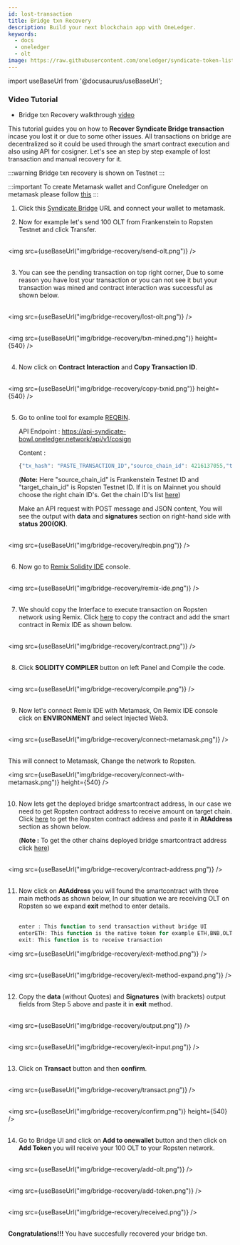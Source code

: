 ```yaml
---
id: lost-transaction
title: Bridge txn Recovery
description: Build your next blockchain app with OneLedger.
keywords:
  - docs
  - oneledger
  - olt
image: https://raw.githubusercontent.com/oneledger/syndicate-token-list/master/logo.svg
---
```

import useBaseUrl from '@docusaurus/useBaseUrl';

### Video Tutorial

* Bridge txn Recovery walkthrough [video](https://youtu.be/39lLJwNCm80)

This tutorial guides you on how to **Recover Syndicate Bridge transaction** incase you lost it or due to some other issues. All transactions on bridge are decentralized so it could be used through the smart contract execution and also using API for cosigner. Let's see an step by step example of lost transaction and manual recovery for it.

:::warning
Bridge txn recovery is shown on Testnet
:::

:::important
To create Metamask wallet and Configure Oneledger on metamask please follow [this](/docs/develop/metamask/hello)
:::

1. Click this [Syndicate Bridge](https://syndicate-bridge.oneledger.network/#/bridge) URL and connect your wallet to metamask.

2. Now for example let's send 100 OLT from Frankenstein to Ropsten Testnet and click Transfer.<br/><br/>

<img src={useBaseUrl("img/bridge-recovery/send-olt.png")} /><br/><br/>

3. You can see the pending transaction on top right corner, Due to some reason you have lost your transaction or you can not see it but your transaction was mined and contract interaction was successful as shown below.<br/><br/>

<img src={useBaseUrl("img/bridge-recovery/lost-olt.png")} /><br/><br/>

<img src={useBaseUrl("img/bridge-recovery/txn-mined.png")} height={540} /><br/><br/>

4. Now click on **Contract Interaction** and **Copy Transaction ID**.<br/><br/>

<img src={useBaseUrl("img/bridge-recovery/copy-txnid.png")} height={540} /><br/><br/>

5. Go to online tool for example [REQBIN](https://reqbin.com/).

    API Endpoint : https://api-syndicate-bowl.oneledger.network/api/v1/cosign

    Content :

    ```js
    {"tx_hash": "PASTE_TRANSACTION_ID","source_chain_id": 4216137055,"target_chain_id": 3}
    ```
    (**Note:** Here "source_chain_id" is Frankenstein Testnet ID and "target_chain_id" is Ropsten Testnet ID. If it is on Mainnet you should choose the right chain ID's. Get the chain ID's list [here](https://chainlist.org/))

    Make an API request with POST message and JSON content, You will see the output with **data** and **signatures** section on right-hand side with **status 200(OK)**.<br/><br/>

<img src={useBaseUrl("img/bridge-recovery/reqbin.png")} /><br/><br/>

6. Now go to [Remix Solidity IDE](https://remix.ethereum.org/) console.<br/><br/>

<img src={useBaseUrl("img/bridge-recovery/remix-ide.png")} /><br/><br/>

7. We should copy the Interface to execute transaction on Ropsten network using Remix. Click [here](https://raw.githubusercontent.com/Oneledger/syndicate-contracts/master/contracts/interfaces/IBridgeRouter.sol) to copy the contract and add the smart contract in Remix IDE as shown below.<br/><br/>

<img src={useBaseUrl("img/bridge-recovery/contract.png")} /><br/><br/>

8. Click **SOLIDITY COMPILER** button on left Panel and Compile the code.<br/><br/>

<img src={useBaseUrl("img/bridge-recovery/compile.png")} /><br/><br/>

9. Now let's connect Remix IDE with Metamask, On Remix IDE console click on **ENVIRONMENT** and select Injected Web3.<br/><br/>

<img src={useBaseUrl("img/bridge-recovery/connect-metamask.png")} /><br/><br/>

This will connect to Metamask, Change the network to Ropsten.

<img src={useBaseUrl("img/bridge-recovery/connect-with-metamask.png")} height={540} /><br/><br/>

10. Now lets get the deployed bridge smartcontract address, In our case we need to get Ropsten contract address to receive amount on target chain. Click [here](https://raw.githubusercontent.com/Oneledger/syndicate-contracts/master/deployments/ropsten/BridgeRouter_Proxy.json) to get the Ropsten contract address and paste it in **AtAddress** section as shown below.

    (**Note :** To get the other chains deployed bridge smartcontract address click [here](https://github.com/Oneledger/syndicate-contracts/tree/master/deployments))<br/><br/>

<img src={useBaseUrl("img/bridge-recovery/contract-address.png")} /><br/><br/>

11. Now click on **AtAddress** you will found the smartcontract with three main methods as shown below, In our situation we are receiving OLT on Ropsten so we expand **exit** method to enter details.<br/><br/>

    ```js
    enter : This function to send transaction without bridge UI
    enterETH: This function is the native token for example ETH,BNB,OLT
    exit: This function is to receive transaction
    ```

<img src={useBaseUrl("img/bridge-recovery/exit-method.png")} /><br/><br/>

<img src={useBaseUrl("img/bridge-recovery/exit-method-expand.png")} /><br/><br/>

12. Copy the **data** (without Quotes) and **Signatures** (with brackets) output fields from Step 5 above and paste it in **exit** method.<br/><br/>

<img src={useBaseUrl("img/bridge-recovery/output.png")} /><br/><br/>

<img src={useBaseUrl("img/bridge-recovery/exit-input.png")} /><br/><br/>

13. Click on **Transact** button and then **confirm**.<br/><br/>

<img src={useBaseUrl("img/bridge-recovery/transact.png")} /><br/><br/>

<img src={useBaseUrl("img/bridge-recovery/confirm.png")} height={540} /><br/><br/>

14. Go to Bridge UI and click on **Add to onewallet** button and then click on **Add Token** you will receive your 100 OLT to your Ropsten network.<br/><br/>

<img src={useBaseUrl("img/bridge-recovery/add-olt.png")} /><br/><br/>

<img src={useBaseUrl("img/bridge-recovery/add-token.png")} /><br/><br/>

<img src={useBaseUrl("img/bridge-recovery/received.png")} /><br/><br/>

**Congratulations!!!** You have succesfully recovered your bridge txn.
